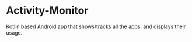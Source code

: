 # Activity-Monitor
Kotlin based Android app that shows/tracks all the apps, and displays their usage.
